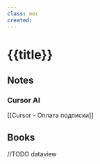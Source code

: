 ```yaml
---
class: moc
created:
---
```

# {{title}}

## Notes

### Cursor AI

[[Cursor - Оплата подписки]]

## Books

//TODO dataview

